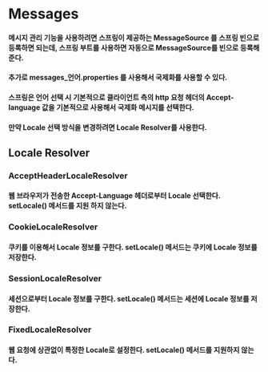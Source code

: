 # Messages 

#### 메시지 관리 기능을 사용하려면 스프링이 제공하는 MessageSource 를 스프링 빈으로 등록하면 되는데, 스프링 부트를 사용하면 자동으로 MessageSource를 빈으로 등록해준다. 

#### 추가로 messages_언어.properties 를 사용해서 국제화를 사용할 수 있다.

#### 스프링은 언어 선택 시 기본적으로 클라이언트 측의 http 요청 헤더의 Accept-language 값을 기본적으로 사용해서 국제화 메시지를 선택한다.

#### 만약 Locale 선택 방식을 변경하려면 Locale Resolver를 사용한다.


## Locale Resolver
### AcceptHeaderLocaleResolver
#### 웹 브라우저가 전송한 Accept-Language 헤더로부터 Locale 선택한다. setLocale() 메서드를 지원  하지 않는다.

### CookieLocaleResolver
#### 쿠키를 이용해서 Locale 정보를 구한다. setLocale() 메서드는 쿠키에 Locale 정보를 저장한다.

### SessionLocaleResolver
#### 세션으로부터 Locale 정보를 구한다. setLocale() 메서드는 세션에 Locale 정보를 저장한다.

### FixedLocaleResolver
#### 웹 요청에 상관없이 특정한 Locale로 설정한다. setLocale() 메서드를 지원하지 않는다.